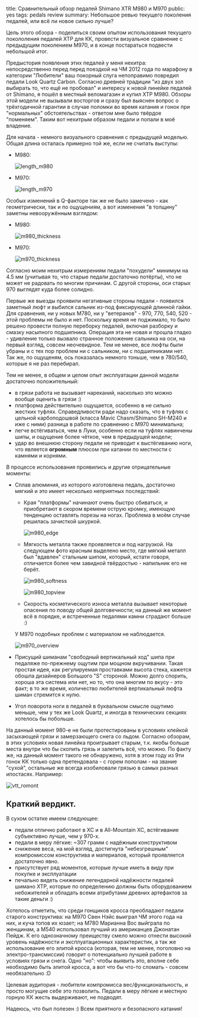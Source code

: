 title: Сравнительный обзор педалей Shimano XTR M980 и M970
public: yes 
tags: pedals
      review
summary: Небольшое ревью текущего поколения педалей, или всё ли новое сильно лучше?

Цель этого обзора - поделиться своим опытом использования текущего покололения
педалей ХТР для КК, провести визуальное сравнение с предыдущим поколением
М970, и в конце постараться подвести небольшой итог.

Предыстория появления этих педалей у меня нехитра: непосредственно перед перед
поездкой на ЧМ 2012 года по марафону в категории
"Любители" ваш покорный слуга непоправимо повредил педали Look Quartz Carbon.
Согласно древней традиции "из двух зол выбирать то, что ещё не пробовал" и
интересу к новой линейке педалей от Shimano, я пошёл в местный
веломагазин и купил ХТР М980. Обзоры этой модели не вызывали восторгов и сразу был
выяснен вопрос о трёхгодичной гарантии в случае поломки
во время катания и гонок при "нормальных" обстоятельствах - ответом мне было твёрдое
"поменяем". Таким вот нехитрым образом педали и попали в моё владение.

Для начала - немного визуального сравнения с предыдущей моделью. Общая длина
осталась примерно той же, если не считать выступы:

* М980:

  ![length_m980](https://lh4.googleusercontent.com/-1G7LxMgkgfU/Ufap4MDUQII/AAAAAAAABkI/mcHP4jP96xQ/w835-h521-no/IMG_0412.JPG)

* М970:

  ![length_m970](https://lh4.googleusercontent.com/-R3e4LE4iSoA/UfapzL9AL-I/AAAAAAAABkY/Rcso8XtPbGQ/w769-h521-no/IMG_0371.JPG)

Особых изменений в Q-факторе так же не было замечено - как геометрически, так и
по ощущениям, a вот изменения "в толщину" заметны невооружённым взглядом:

* М980:

  ![m980_thickness](https://lh5.googleusercontent.com/-67Gw8YJcZ98/Ufapx6KsCRI/AAAAAAAABkw/_rA8JqYvZK8/w414-h520-no/IMG_0341.JPG)

* М970:

  ![m970_thickness](https://lh4.googleusercontent.com/-EvoToz4yo88/Ufap0IA_HYI/AAAAAAAABk4/c62jQDUME44/w456-h521-no/IMG_0381.JPG)

Согласно моим нехитрым измерениям педали "похудели" минимум на 4.5 мм (учитывая то, что старые
педали достаточно потёрты), что не может не радовать по многим причинам. С
другой стороны, оси старых 970 выглядят куда более солидно.

Первые же выезды проявили негативные стороны педали - появился заметный люфт и
выбился сальник из-под фиксирующей длинной гайки. Для сравнения, ни у новых
М780, ни у "ветеранов" - 970, 770, 540, 520 - этой проблемы не было и нет.
Поскольку время не поджимало, то было решено провести полную переборку педалей,
включая разборку и смазку насыпного подшипника. Операция эта не новая и прошла
гладко - удивление только вызвало странное положение сальника на оси, на первый
взгляд, совсем неочевидное. Тем не менее, все люфты были убраны и с тех пор
проблем ни с сальником, ни с подшипниками нет. Так же, по ощущеням, ось
показалась немного тоньше, чем в 780/540, которые я не раз перебирал.

Тем не менее, в общем и целом опыт эксплуатации данной модели достаточно положительный:

- в грязи работа не вызывает нареканий, насколько это можно вообще оценить в
  грязи :)
- платформа действительно ощущается, особенно в не сильно жестких туфлях.
  Справедливости ради надо сказать, что в туфлях с цельной карбоподошвой (класса
  Mavic Chasm/Shimano SH-M240 и иже с ними) разница в работе по сравнению с М970
  минимальна;
- легче встёгиваться, чем в Луки, особенно если на туфлях навинчены шипы, и
  ощущение более чёткое, чем в предыдущей модели;
- удар во внешнюю сторону педали не приводит к выстёгиванию ноги, что является
  __огромным__ плюсом при катании по местности с камнями и корнями.

В процессе использования проявились и другие отрицательные моменты:

+ Сплав алюминия, из которого изготовлена педаль, достаточно мягкий и это имеет
  несколько неприятных последствий:
    * Края "платформы" начинают очень быстро сбиваться, и приобретают в скором
      времени острую кромку, имеющую тенденцию оставлять порезы на
      ногах. Проблема в моём случае решилась зачисткой шкуркой.

      ![m980_edge](https://lh5.googleusercontent.com/-5c0Bdip12cE/UfapysNRLYI/AAAAAAAABlI/EdaP90iQ9vE/w657-h521-no/IMG_0354.JPG)

    * Мягкость металла также проявляется и под нагрузкой. На следующем фото
      красным выделено место, где мягкий металл был "вдавлен" стальным шипом,
      который, кстати говоря, отличается более чем завидной твёрдостью -
      напильник его не берёт. 

      ![m980_softness](https://lh6.googleusercontent.com/-tzQL8I76GHQ/Ufbd5IywJuI/AAAAAAAABlw/iqkU6OqEeac/w716-h521-no/IMG_0408.jpg)

      ![m980_topview](https://lh5.googleusercontent.com/-6_3d7QojOYY/Ufbd5QXNsHI/AAAAAAAABl0/aeK_kHiKd-0/w685-h521-no/IMG_0410-cropped.jpg)

    * Скорость косметического износа металла вызывает некоторые опасения по
      поводу общей долговечности; на данный же момент всё в порядке, и встреченные педалями
      камни страдают больше :)

    У М970 подобных проблем с материалом не наблюдается.

    ![m970_overview](https://lh3.googleusercontent.com/-jStn7iBB3mU/UfeQPA6hN6I/AAAAAAAABmg/is-8BGgMLe4/w700-h563-no/photo.jpg)

+ Присущий шиманам "свободный вертикальный ход" шипа при педаляже по-прежнему
  ощутим при мощном вкручивании. Такая простая идея, как
  регулируемая проставками высота стека, кажется обошла дизайнеров Большого
  "S" стороной. Можно долго
  спорить, хороша эта система или нет, но то, что она многим по вкусу - это
  факт; в то же время, количество любителей вертикальный люфта шиман
  стремится к нулю.
+ Угол поворота ноги в педалей в буквальном смысле ощутимо меньше, чем у тех же
  Look Quartz, и иногда в технических секциях хотелось бы побольше.

На данный момент 980-е не были протестированы в условиях клейкой засыхающей
грязи и замерзающего снега со льдом. Согласно обзорам, в этих условиях новая линейка
проигрывает старым, т.к. якобы больше места внутри что бы скопить грязь и
залепить всё, что можно. По факту же, на данный момент такого не обнаружено,
хотя в этом году из 9ти гонок КК только одна претендовала - с горем пополам - на
звание "сухой", остальные же всегда изобиловали грязью в самых разных
ипостасях. Например:

![vtt_romont](https://lh3.googleusercontent.com/-MWKqZFgPvMU/Ua2gz46gc3I/AAAAAAAABKI/CRrEchfJkZA/w782-h521-no/VTT_020613AWI_064.jpg)

## Краткий вердикт.
В сухом остатке имеем следующее:

- педали отлично работают в XC и в All-Mountain XC, встёгивание субъективно
  лучше, чем у 970-х.
- педали в меру лёгкие: ~307 грамм с надёжным конструктивом
- снижение веса, на мой взгляд, достигнута "небезгрешным" компромиссом конструктива и
  материалов, который проявляется достаточно явно.
- присутствует ряд моментов, которые лучше иметь в виду при покупке и эксплуатации
- печально видеть снижение легендарной надёжности педалей шимано
  ХТР, которые по определению должны быть оборудованием небожителей и обладать
  всеми атрибутами древних артефактов за такие деньги :)

Хотелось отметить, что среди гонщиков кросса преобладают педали старого
конструктива: на М970 Свен Нэйс выиграл ЧМ этого года на них, и куча топов их
юзает; на М780 Марианна Вос выйграла по женщинам, а М540 использовал лучший из американцев
Джонатан Пейдж. К его однозначному преиществу смело можно отнести высокий
уровень надёжности и эксплуатационных характеристик, а так же использование его
элитой кросса (которая, тем не менее, поголовно на электро-трансмиссии) говорит
о потенциально лучшей работе в условиях грязи и снега. Одно "но": чтобы выявить это,
вполне себе необходимо быть элитой кросса, а вот что бы что-то сломать - совсем
необязательно :D

Целевая аудитория - любители компромисса вес/функциональность, и просто могущие себе
это позволить. Педали в меру лёгкие и местную горную КК жесть выдерживают, не
подводят.

Надеюсь, что был полезен :) Всем приятного и безопасного катания!

